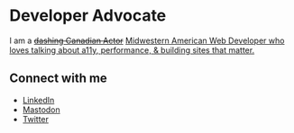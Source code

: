 # Developer Advocate
I am a ~~[dashing Canadian Actor](https://www.imdb.com/name/nm2374363/)~~ [Midwestern American Web Developer who loves talking about a11y, performance, & building sites that matter.](https://jonmclaren.dev) 

## Connect with me
* [LinkedIn](https://www.linkedin.com/in/mclarenjon/)
* [Mastodon](https://noc.social/@TheWebTech)
* [Twitter](https://twitter.com/TheWebTech)
